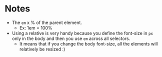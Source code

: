 # Notes

- The `em` x % of the parent element.
  - Ex: 1em = 100%
- Using a relative is very handy because you define the font-size in `px` only in the body and then you use `em` across all selectors.
  - It means that if you change the body font-size, all the elements will relatively be resized :)
